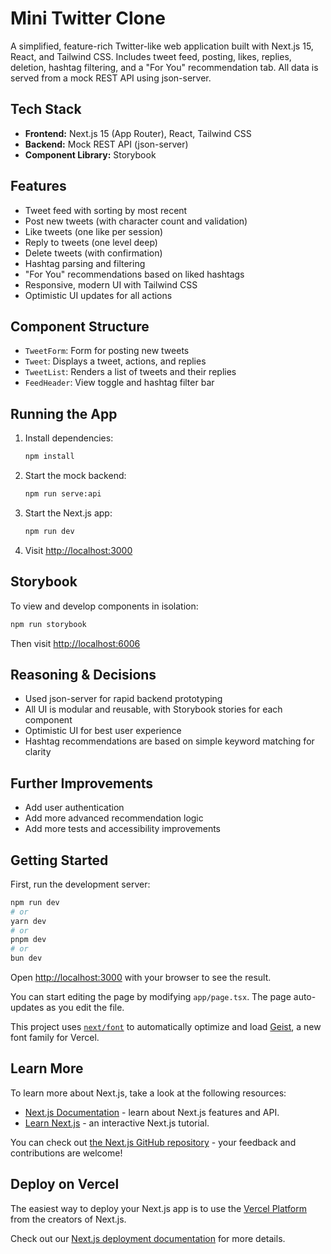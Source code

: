 # Mini Twitter Clone

A simplified, feature-rich Twitter-like web application built with Next.js 15, React, and Tailwind CSS. Includes tweet feed, posting, likes, replies, deletion, hashtag filtering, and a "For You" recommendation tab. All data is served from a mock REST API using json-server.

## Tech Stack
- **Frontend:** Next.js 15 (App Router), React, Tailwind CSS
- **Backend:** Mock REST API (json-server)
- **Component Library:** Storybook

## Features
- Tweet feed with sorting by most recent
- Post new tweets (with character count and validation)
- Like tweets (one like per session)
- Reply to tweets (one level deep)
- Delete tweets (with confirmation)
- Hashtag parsing and filtering
- "For You" recommendations based on liked hashtags
- Responsive, modern UI with Tailwind CSS
- Optimistic UI updates for all actions

## Component Structure
- `TweetForm`: Form for posting new tweets
- `Tweet`: Displays a tweet, actions, and replies
- `TweetList`: Renders a list of tweets and their replies
- `FeedHeader`: View toggle and hashtag filter bar

## Running the App
1. Install dependencies:
   ```bash
   npm install
   ```
2. Start the mock backend:
   ```bash
   npm run serve:api
   ```
3. Start the Next.js app:
   ```bash
   npm run dev
   ```
4. Visit [http://localhost:3000](http://localhost:3000)

## Storybook
To view and develop components in isolation:
```bash
npm run storybook
```
Then visit [http://localhost:6006](http://localhost:6006)

## Reasoning & Decisions
- Used json-server for rapid backend prototyping
- All UI is modular and reusable, with Storybook stories for each component
- Optimistic UI for best user experience
- Hashtag recommendations are based on simple keyword matching for clarity

## Further Improvements
- Add user authentication
- Add more advanced recommendation logic
- Add more tests and accessibility improvements

## Getting Started

First, run the development server:

```bash
npm run dev
# or
yarn dev
# or
pnpm dev
# or
bun dev
```

Open [http://localhost:3000](http://localhost:3000) with your browser to see the result.

You can start editing the page by modifying `app/page.tsx`. The page auto-updates as you edit the file.

This project uses [`next/font`](https://nextjs.org/docs/app/building-your-application/optimizing/fonts) to automatically optimize and load [Geist](https://vercel.com/font), a new font family for Vercel.

## Learn More

To learn more about Next.js, take a look at the following resources:

- [Next.js Documentation](https://nextjs.org/docs) - learn about Next.js features and API.
- [Learn Next.js](https://nextjs.org/learn) - an interactive Next.js tutorial.

You can check out [the Next.js GitHub repository](https://github.com/vercel/next.js) - your feedback and contributions are welcome!

## Deploy on Vercel

The easiest way to deploy your Next.js app is to use the [Vercel Platform](https://vercel.com/new?utm_medium=default-template&filter=next.js&utm_source=create-next-app&utm_campaign=create-next-app-readme) from the creators of Next.js.

Check out our [Next.js deployment documentation](https://nextjs.org/docs/app/building-your-application/deploying) for more details.
